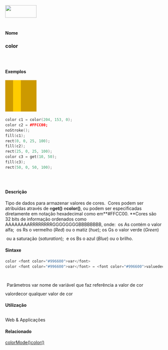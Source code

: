 <img height="40" src="../images/1pix.gif" width="100"/>
<img height="1" src="../images/1pix.gif" width="20"/>
<img height="1" src="../images/1pix.gif" width="555"/>

#### Nome
### color
<img height="25" src="../images/1pix.gif" width="1"/>

#### Exemplos
<img border="0" height="100" src="media/color.gif" width="100"/>

```pde
color c1 = color(204, 153, 0); 
color c2 = #FFCC00; 
noStroke(); 
fill(c1); 
rect(0, 0, 25, 100); 
fill(c2); 
rect(25, 0, 25, 100); 
color c3 = get(10, 50); 
fill(c3); 
rect(50, 0, 50, 100); 

```
<img height="25" src="../images/1pix.gif" width="1"/>

#### Descrição
Tipo de dados para armazenar valores de cores.  Cores podem ser atribuídas através de  e**get()** e**color()**, ou podem ser especificadas diretamente em notação hexadecimal como em**#FFCC00. **Cores
são 32 bits de informação ordenados como
AAAAAAAARRRRRRRRGGGGGGGGBBBBBBBB, onde:  os As contém
o valor alfa;  os Rs o vermelho (*Red*) ou o matiz (*hue*); os Gs o valor verde (*Green*)  ou a saturação (*saturation*);  e os Bs o azul (*Blue*) ou o brilho.
<img height="25" src="../images/1pix.gif" width="1"/>

#### Sintaxe
```pde
color <font color="#996600">var</font>
color <font color="#996600">var</font> = <font color="#996600">valuedecor</font>
            
```
<img height="25" src="../images/1pix.gif" width="1"/>
Parâmetros
var
nome de variável que faz referência a valor de cor
valordecor
qualquer valor de cor
<img height="25" src="../images/1pix.gif" width="1"/>

#### Utilização

	
Web & Applicações
<img height="25" src="../images/1pix.gif" width="1"/>

#### Relacionado
[colorMode()](colorMode_)[color()](color_)
